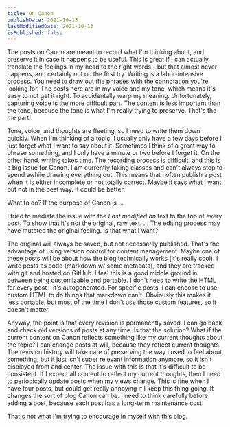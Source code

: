 ```yaml
---
title: On Canon
publishDate: 2021-10-13
lastModifiedDate: 2021-10-13
isPublished: false
---
```


The posts on Canon are meant to record what I'm thinking about, and preserve it in case it
happens to be useful. This is great if I can actually translate the feelings in my head to
the right words - but that almost never happens, and certainly not on the first try.
Writing is a labor-intensive process. You need to draw out the phrases with the connotation
you're looking for. The posts here are in my voice and my tone, which means it's easy to not
get it right. To accidentally warp my meaning. Unfortunately, capturing voice is the more
difficult part. The content is less important than the tone, because the tone is what I'm
really trying to preserve. That's the *me* part!

Tone, voice, and thoughts are fleeting, so I need to write them down quickly. When I'm thinking
of a topic, I usually only have a few days before I just forget what I want to say about it.
Sometimes I think of a great way to phrase something, and I only have a minute or two before
I forget it. On the other hand, writing takes time. The recording process is difficult, and 
this is a big issue for Canon. I am currently taking classes and can't always stop to spend
awhile drawing everything out. This means that I often publish a post when it is either incomplete 
or not totally correct. Maybe it says what I want, but not in the best way. It could be better.

What to do? If the purpose of Canon is ...

I tried to mediate the issue with the *Last modified on* text to the top of every post. To show
that it's not the original, raw text. ... The editing process may have mutated the original
feeling. Is that what I want?

The original will always be saved, but not necessarily published. That's the advantage of using
version control for content management. Maybe one of these posts will be about how the blog
technically works (it's really cool). I write posts as code (markdown w/ some metadata), and 
they are tracked with git and hosted on GitHub. I feel this is a good middle ground in between
being customizable and portable. I don't need to write the HTML for every post - it's autogenerated.
For specific posts, I can choose to use custom HTML to do things that markdown can't. Obviously this
makes it less portable, but most of the time I don't use those custom features, so it doesn't matter.

Anyway, the point is that every revision is permanently saved. I can go back and check old versions
of posts at any time. Is that the solution? What if the current content on Canon reflects something
like my current thoughts about the topic? I can change posts at will, because they reflect current
thoughts. The revision history will take care of preserving the way I used to feel about something,
but it just isn't super relevant information anymore, so it isn't displayed front and center.
The issue with this is that it's difficult to be consistent. If I expect all content to reflect
my current thoughts, then I need to periodically update posts when my views change. This is fine
when I have four posts, but could get really annoying if I keep this thing going. It changes the
sort of blog Canon can be. I need to think carefully before adding a post, because each post has
a long-term maintenance cost.

That's not what I'm trying to encourage in myself with this blog.